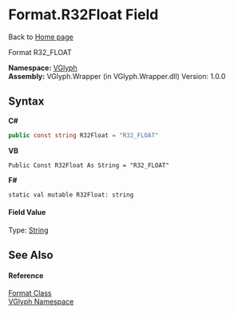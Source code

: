 # Format.R32Float Field
Back to <a href="Home.md">Home page</a> 

Format R32_FLOAT

**Namespace:**&nbsp;<a href="N_VGlyph.md">VGlyph</a><br />**Assembly:**&nbsp;VGlyph.Wrapper (in VGlyph.Wrapper.dll) Version: 1.0.0

## Syntax

**C#**<br />
``` C#
public const string R32Float = "R32_FLOAT"
```

**VB**<br />
``` VB
Public Const R32Float As String = "R32_FLOAT"
```

**F#**<br />
``` F#
static val mutable R32Float: string
```


#### Field Value
Type: <a href="http://msdn2.microsoft.com/en-us/library/s1wwdcbf" target="_blank">String</a>

## See Also


#### Reference
<a href="T_VGlyph_Format.md">Format Class</a><br /><a href="N_VGlyph.md">VGlyph Namespace</a><br />
